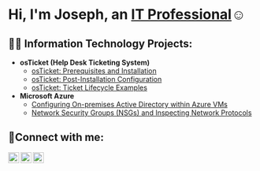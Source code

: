 <h1>Hi, I'm Joseph, an <a href="https://linkedin.com/in/JosephAgbor">IT Professional</a>☺</h1>

<h2>👨‍💻 Information Technology Projects:</h2>

- <b>osTicket (Help Desk Ticketing System)</b>
  - [osTicket: Prerequisites and Installation](https://github.com/JosephAgborcc/osticket-prereqs)
  - [osTicket: Post-Installation Configuration](https://github.com/JosephAgborcc/post-install-config)
  - [osTicket: Ticket Lifecycle Examples](https://github.com/JosephAgborcc/ticket-lifecycle)
- <b>Microsoft Azure</b>
  - [Configuring On-premises Active Directory within Azure VMs](https://github.com/JosephAgborcc/configure-ad)
  - [Network Security Groups (NSGs) and Inspecting Network Protocols](https://github.com/JosephAgborcc/azure-network-protocols)

<h2>🤳Connect with me:</h2>

[<img align="left" alt="Joseph | Twitter" width="22px" src="https://cdn.jsdelivr.net/npm/simple-icons@v3/icons/twitter.svg" />][twitter]
[<img align="left" alt="Joseph | LinkedIn" width="22px" src="https://cdn.jsdelivr.net/npm/simple-icons@v3/icons/linkedin.svg" />][linkedin]
[<img align="left" alt="Joseph | Instagram" width="22px" src="https://cdn.jsdelivr.net/npm/simple-icons@v3/icons/instagram.svg" />][instagram]

[twitter]: https://twitter.com/King_Obele
[instagram]: https://www.instagram.com/JosephObele
[linkedin]: https://linkedin.com/in/joseph-agbor-872a99170

